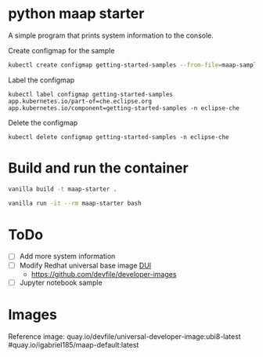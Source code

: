 # python maap starter

A simple program that prints system information to the console.

Create configmap for the sample
```bash
kubectl create configmap getting-started-samples --from-file=maap-sample.json -n eclipse-che
```

Label the configmap
```angular2html
kubectl label configmap getting-started-samples app.kubernetes.io/part-of=che.eclipse.org app.kubernetes.io/component=getting-started-samples -n eclipse-che
```

Delete the configmap
```angular2html
kubectl delete configmap getting-started-samples -n eclipse-che
```

# Build and run the container
```bash
vanilla build -t maap-starter .
```

```bash
vanilla run -it --rm maap-starter bash
```
# ToDo
- [ ] Add more system information
- [ ] Modify Redhat universal base image [DUI](https://github.com/devfile/developer-images)
  - https://github.com/devfile/developer-images
- [ ] Jupyter notebook sample

# Images

Reference image: quay.io/devfile/universal-developer-image:ubi8-latest
#quay.io/igabriel185/maap-default:latest